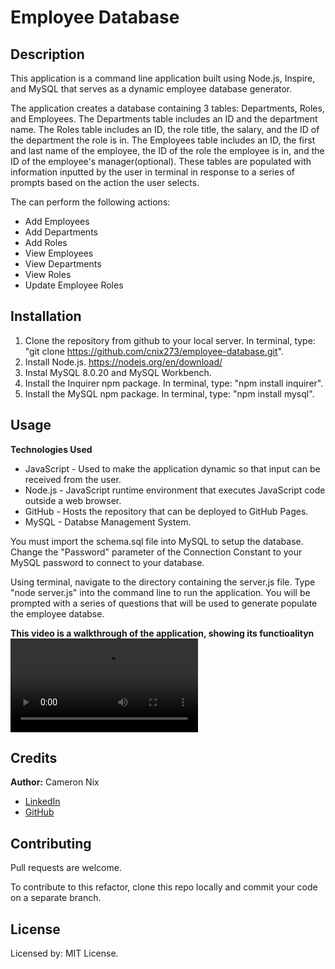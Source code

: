 # Employee Database

## Description

This application is a command line application built using Node.js, Inspire, and MySQL that serves as a dynamic employee database generator.

The application creates a database containing 3 tables: Departments, Roles, and Employees. The Departments table includes an ID and the department name. The Roles table includes an ID, the role title, the salary, and the ID of the department the role is in. The Employees table includes an ID, the first and last name of the employee, the ID of the role the employee is in, and the ID of the employee's manager(optional). These tables are populated with information inputted by the user in terminal in response to a series of prompts based on the action the user selects.

The can perform the following actions:
* Add Employees
* Add Departments
* Add Roles
* View Employees
* View Departments
* View Roles
* Update Employee Roles

## Installation

1. Clone the repository from github to your local server. In terminal, type: "git clone https://github.com/cnix273/employee-database.git".
2. Install Node.js. https://nodejs.org/en/download/
3. Instal MySQL 8.0.20 and MySQL Workbench.
4. Install the Inquirer npm package. In terminal, type: "npm install inquirer".
5. Install the MySQL npm package. In terminal, type: "npm install mysql".

## Usage

**Technologies Used**
* JavaScript - Used to make the application dynamic so that input can be received from the user.
* Node.js - JavaScript runtime environment that executes JavaScript code outside a web browser.
* GitHub - Hosts the repository that can be deployed to GitHub Pages.
* MySQL - Databse Management System.

You must import the schema.sql file into MySQL to setup the database. Change the "Password" parameter of the Connection Constant to your MySQL password to connect to your database.

Using terminal, navigate to the directory containing the server.js file. Type "node server.js" into the command line to run the application. You will be prompted with a series of questions that will be used to generate populate the employee databse.

**This video is a walkthrough of the application, showing its functioalityn**
![Video Walkthrough](https://github.com/cnix273/employee-database/blob/main/assets/Walkthrough.mov)

## Credits

**Author:** Cameron Nix
* [LinkedIn](https://www.linkedin.com/in/cameron-nix-a74aa1109/)
* [GitHub](https://github.com/cnix273)

## Contributing

Pull requests are welcome.

To contribute to this refactor, clone this repo locally and commit your code on a separate branch.

## License

Licensed by: MIT License.
